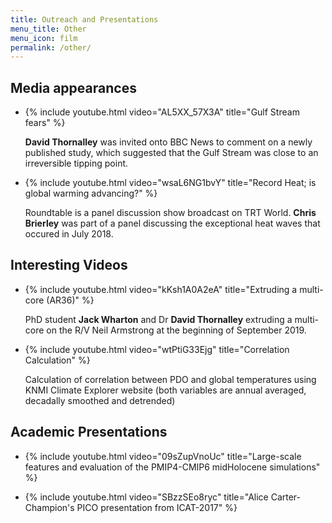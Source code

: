```yaml
---
title: Outreach and Presentations
menu_title: Other
menu_icon: film
permalink: /other/
---
```


## Media appearances

<ul class="grid">
<li class="video" markdown="1">

{% include youtube.html video="AL5XX_57X3A" title="Gulf Stream fears" %}

**David Thornalley** was invited onto BBC News to comment on a newly published study, which suggested that the Gulf Stream was close to an irreversible tipping point. 

</li>
<li class="video" markdown="1">

{% include youtube.html video="wsaL6NG1bvY" title="Record Heat; is global warming advancing?" %}

Roundtable is a panel discussion show broadcast on TRT World. **Chris Brierley** was part of a panel discussing the exceptional heat waves that occured in July 2018.

</li>
</ul>

## Interesting Videos

<ul class="grid">
<li class="video" markdown="1">

{% include youtube.html video="kKsh1A0A2eA" title="Extruding a multi-core (AR36)" %}

PhD student **Jack Wharton** and Dr **David Thornalley** extruding a multi-core on the R/V Neil Armstrong at the beginning of September 2019.

</li>
<li class="video" markdown="1">

{% include youtube.html video="wtPtiG33Ejg" title="Correlation Calculation" %}

Calculation of correlation between PDO and global temperatures using KNMI Climate Explorer website (both variables are annual averaged, decadally smoothed and detrended)

</li>
</ul>


## Academic Presentations

<ul class="grid">
<li class="video" markdown="1">

{% include youtube.html video="09sZupVnoUc" title="Large-scale features and evaluation of the PMIP4-CMIP6 midHolocene simulations" %}

</li>
<li class="video" markdown="1">

{% include youtube.html video="SBzzSEo8ryc" title="Alice Carter-Champion's PICO presentation from ICAT-2017" %}

</li>
</ul>
